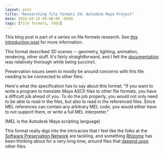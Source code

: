 ```yaml
---
layout: post
title: "Researching file formats 29: Autodesk Maya Project"
date: 2024-03-15 09:00:00 -0500
tags: [file formats, fdds]
---
```


This blog post is part of a series on file formats research. See [this introduction post](https://bits.ashleyblewer.com/blog/2023/08/04/researching-file-formats-library-of-congress-sustainability-of-digital-formats/) for more information.

This format described 3D scenes -- geometry, lighting, animation, rendering, other stuff. It's fairly straightforward, and I felt the [documentation](https://download.autodesk.com/us/maya/2010help/index.html?url=Maya_ASCII_file_format_Organization_of_Maya_ASCII_files.htm,topicNumber=d0e678001) was relatively thorough while being succinct.

Preservation issues seem to mostly be around concerns with this file needing to be connected to other files:

Here's what the specification has to say about this format: "If you want to write a program to translate Maya ASCII files to other file formats, you have a difficult job ahead of you. To do the job properly, you would not only need to be able to read in the files, but also to read in the referenced files. Since MEL references can contain any arbitrary MEL code, you would either have to not support them, or write a full MEL interpreter."

(MEL is the Autodesk Maya scripting language)

This format really digs into the intricacies that I feel like the folks at the [Software Preservation Network](https://www.softwarepreservationnetwork.org/) are tackling, and something [Rhizome](https://rhizome.org/) has been thinking about for a very long time, around files that [depend upon](https://en.wikipedia.org/wiki/The_Red_Wheelbarrow) other files. 